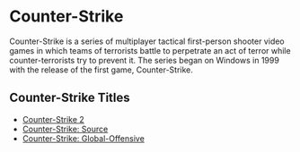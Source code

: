 # Counter-Strike

Counter-Strike is a series of multiplayer tactical first-person shooter video games in which teams of terrorists battle to perpetrate an act of terror while counter-terrorists try to prevent it. The series began on Windows in 1999 with the release of the first game, Counter-Strike.

## Counter-Strike Titles

- [Counter-Strike 2](counter_strike_2)
- [Counter-Strike: Source](counter_strike_source)
- [Counter-Strike: Global-Offensive](https://github.com/pterodactyl/panel/blob/develop/database/Seeders/eggs/source-engine/egg-counter--strike--global-offensive.json)